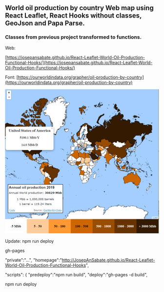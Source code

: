 ## World oil production by country Web map using React Leaflet, React Hooks without classes, GeoJson and Papa Parse.

### Classes from previous project transformed to functions.
Web:

[https://josepansabate.github.io/React-Leaflet-World-Oil-Production-Functional-Hooks/](https://josepansabate.github.io/React-Leaflet-World-Oil-Production-Functional-Hooks/)


Font: 
[https://ourworldindata.org/grapher/oil-production-by-country](https://ourworldindata.org/grapher/oil-production-by-country)

<p align="center">
<img   src="./img/mostra.PNG">
</p>

Update:
npm run deploy 

gh-pages

"private":"...",
"homepage":"http://JosepAnSabate.github.io/React-Leaflet-World-Oil-Production-Functional-Hooks",

   "scripts": {
    "predeploy":"npm run build",
    "deploy":"gh-pages -d build",


npm run deploy